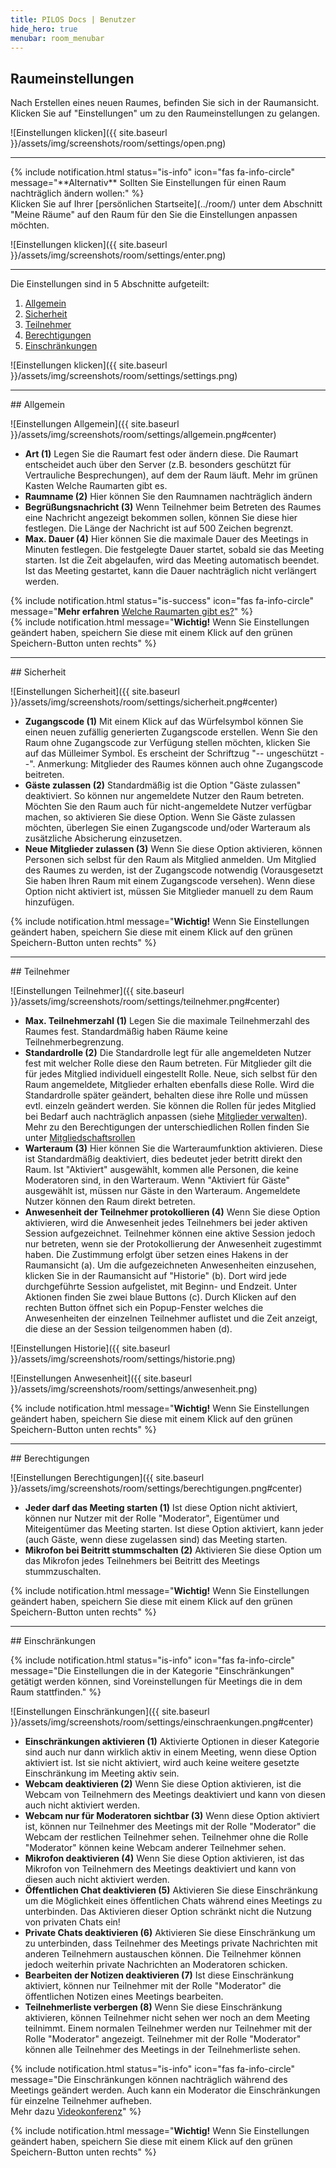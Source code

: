 ```yaml
---
title: PILOS Docs | Benutzer
hide_hero: true
menubar: room_menubar
---
```


## Raumeinstellungen

Nach Erstellen eines neuen Raumes, befinden Sie sich in der Raumansicht. Klicken Sie auf "Einstellungen" um zu den Raumeinstellungen zu gelangen.

![Einstellungen klicken]({{ site.baseurl }}/assets/img/screenshots/room/settings/open.png)
<br>
<hr>
{% include notification.html status="is-info" icon="fas fa-info-circle" message="**Alternativ**  Sollten Sie Einstellungen für einen Raum nachträglich ändern wollen:" %}
<br>
Klicken Sie auf Ihrer [persönlichen Startseite](../room/) unter dem Abschnitt "Meine Räume" auf den Raum für den Sie die Einstellungen anpassen möchten.

![Einstellungen klicken]({{ site.baseurl }}/assets/img/screenshots/room/settings/enter.png)
<hr>
Die Einstellungen sind in 5 Abschnitte aufgeteilt:

1. [Allgemein](#allgemein)
2. [Sicherheit](#sicherheit)
3. [Teilnehmer](#teilnehmer)
4. [Berechtigungen](#berechtigungen)
5. [Einschränkungen](#einschränkungen)

![Einstellungen klicken]({{ site.baseurl }}/assets/img/screenshots/room/settings/settings.png)

<hr>
## Allgemein

![Einstellungen Allgemein]({{ site.baseurl }}/assets/img/screenshots/room/settings/allgemein.png#center)

- **Art (1)** Legen Sie die Raumart fest oder ändern diese. Die Raumart entscheidet auch über den Server (z.B. besonders geschützt für Vertrauliche Besprechungen), auf dem der Raum läuft. Mehr im grünen Kasten Welche Raumarten gibt es.
- **Raumname (2)** Hier können Sie den Raumnamen nachträglich ändern
- **Begrüßungsnachricht (3)** Wenn Teilnehmer beim Betreten des Raumes eine Nachricht angezeigt bekommen sollen, können Sie diese hier festlegen. Die Länge der Nachricht ist auf 500 Zeichen begrenzt.
- **Max. Dauer (4)** Hier können Sie die maximale Dauer des Meetings in Minuten festlegen. Die festgelegte Dauer startet, sobald sie das Meeting starten. Ist die Zeit abgelaufen, wird das Meeting automatisch beendet. Ist das Meeting gestartet, kann die Dauer nachträglich nicht verlängert werden.

{% include notification.html status="is-success" icon="fas fa-info-circle" message="**Mehr erfahren**  [Welche Raumarten gibt es?](../room/types)" %}
<br>
{% include notification.html message="**Wichtig!** Wenn Sie Einstellungen geändert haben, speichern Sie diese mit einem Klick auf den grünen Speichern-Button unten rechts" %}

<hr>
## Sicherheit

![Einstellungen Sicherheit]({{ site.baseurl }}/assets/img/screenshots/room/settings/sicherheit.png#center)

- **Zugangscode (1)** Mit einem Klick auf das Würfelsymbol können Sie einen neuen zufällig generierten Zugangscode erstellen. Wenn Sie den Raum ohne Zugangscode zur Verfügung stellen möchten, klicken Sie auf das Mülleimer Symbol. Es erscheint der Schriftzug "-- ungeschützt --". Anmerkung: Mitglieder des Raumes können auch ohne Zugangscode beitreten.
- **Gäste zulassen (2)** Standardmäßig ist die Option "Gäste zulassen" deaktiviert. So können nur angemeldete Nutzer den Raum betreten. Möchten Sie den Raum auch für nicht-angemeldete Nutzer verfügbar machen, so aktivieren Sie diese Option. Wenn Sie Gäste zulassen möchten, überlegen Sie einen Zugangscode und/oder Warteraum als zusätzliche Absicherung einzusetzen.
- **Neue Mitglieder zulassen (3)** Wenn Sie diese Option aktivieren, können Personen sich selbst für den Raum als Mitglied anmelden. Um Mitglied des Raumes zu werden, ist der Zugangscode notwendig (Vorausgesetzt Sie haben Ihren Raum mit einem Zugangscode versehen). Wenn diese Option nicht aktiviert ist, müssen Sie Mitglieder manuell zu dem Raum hinzufügen.

{% include notification.html message="**Wichtig!** Wenn Sie Einstellungen geändert haben, speichern Sie diese mit einem Klick auf den grünen Speichern-Button unten rechts" %}

<hr>
## Teilnehmer

![Einstellungen Teilnehmer]({{ site.baseurl }}/assets/img/screenshots/room/settings/teilnehmer.png#center)

- **Max. Teilnehmerzahl (1)** Legen Sie die maximale Teilnehmerzahl des Raumes fest. Standardmäßig haben Räume keine Teilnehmerbegrenzung. 
- **Standardrolle (2)** Die Standardrolle legt für alle angemeldeten Nutzer fest mit welcher Rolle diese den Raum betreten. Für Mitglieder gilt die für jedes Mitglied individuell eingestellt Rolle. Neue, sich selbst für den Raum angemeldete, Mitglieder erhalten ebenfalls diese Rolle. Wird die Standardrolle später geändert, behalten diese ihre Rolle und müssen evtl. einzeln geändert werden. Sie können die Rollen für jedes Mitglied bei Bedarf auch nachträglich anpassen (siehe [Mitglieder verwalten](../room/features/membership#mitglieder-verwalten)). Mehr zu den Berechtigungen der unterschiedlichen Rollen finden Sie unter [Mitgliedschaftsrollen](../room/features/membership#mitgliedschaftsrollen)
- **Warteraum (3)** Hier können Sie die Warteraumfunktion aktivieren. Diese ist Standardmäßig deaktiviert, dies bedeutet jeder betritt direkt den Raum. Ist "Aktiviert" ausgewählt, kommen alle Personen, die keine Moderatoren sind, in den Warteraum. Wenn "Aktiviert für Gäste" ausgewählt ist, müssen nur Gäste in den Warteraum. Angemeldete Nutzer können den Raum direkt betreten.
- **Anwesenheit der Teilnehmer protokollieren (4)** Wenn Sie diese Option aktivieren, wird die Anwesenheit jedes Teilnehmers bei jeder aktiven Session aufgezeichnet. Teilnehmer können eine aktive Session jedoch nur betreten, wenn sie der Protokollierung der Anwesenheit zugestimmt haben. Die Zustimmung erfolgt über setzen eines Hakens in der Raumansicht (a). Um die aufgezeichneten Anwesenheiten einzusehen, klicken Sie in der Raumansicht auf "Historie" (b). Dort wird jede durchgeführte Session aufgelistet, mit Beginn- und Endzeit. Unter Aktionen finden Sie zwei blaue Buttons (c). Durch Klicken auf den rechten Button öffnet sich ein Popup-Fenster welches die Anwesenheiten der einzelnen Teilnehmer auflistet und die Zeit anzeigt, die diese an der Session teilgenommen haben (d).

![Einstellungen Historie]({{ site.baseurl }}/assets/img/screenshots/room/settings/historie.png)

![Einstellungen Anwesenheit]({{ site.baseurl }}/assets/img/screenshots/room/settings/anwesenheit.png)

{% include notification.html message="**Wichtig!** Wenn Sie Einstellungen geändert haben, speichern Sie diese mit einem Klick auf den grünen Speichern-Button unten rechts" %}

<hr>
## Berechtigungen

![Einstellungen Berechtigungen]({{ site.baseurl }}/assets/img/screenshots/room/settings/berechtigungen.png#center)

- **Jeder darf das Meeting starten (1)** Ist diese Option nicht aktiviert, können nur Nutzer mit der Rolle "Moderator", Eigentümer und Miteigentümer das Meeting starten. Ist diese Option aktiviert, kann jeder (auch Gäste, wenn diese zugelassen sind) das Meeting starten.
- **Mikrofon bei Beitritt stummschalten (2)** Aktivieren Sie diese Option um das Mikrofon jedes Teilnehmers bei Beitritt des Meetings stummzuschalten. 

{% include notification.html message="**Wichtig!** Wenn Sie Einstellungen geändert haben, speichern Sie diese mit einem Klick auf den grünen Speichern-Button unten rechts" %}

<hr>
## Einschränkungen

{% include notification.html status="is-info" icon="fas fa-info-circle" message="Die Einstellungen die in der Kategorie \"Einschränkungen\" getätigt werden können, sind Voreinstellungen für Meetings die in dem Raum stattfinden." %}
   

![Einstellungen Einschränkungen]({{ site.baseurl }}/assets/img/screenshots/room/settings/einschraenkungen.png#center)

- **Einschränkungen aktivieren (1)** Aktivierte Optionen in dieser Kategorie sind auch nur dann wirklich aktiv in einem Meeting, wenn diese Option aktiviert ist. Ist sie nicht aktiviert, wird auch keine weitere gesetzte Einschränkung im Meeting aktiv sein.
- **Webcam deaktivieren (2)** Wenn Sie diese Option aktivieren, ist die Webcam von Teilnehmern des Meetings deaktiviert und kann von diesen auch nicht aktiviert werden. 
- **Webcam nur für Moderatoren sichtbar (3)** Wenn diese Option aktiviert ist, können nur Teilnehmer des Meetings mit der Rolle "Moderator" die Webcam der restlichen Teilnehmer sehen. Teilnehmer ohne die Rolle "Moderator" können keine Webcam anderer Teilnehmer sehen.
- **Mikrofon deaktivieren (4)** Wenn Sie diese Option aktivieren, ist das Mikrofon von Teilnehmern des Meetings deaktiviert und kann von diesen auch nicht aktiviert werden.
- **Öffentlichen Chat deaktivieren (5)** Aktivieren Sie diese Einschränkung um die Möglichkeit eines öffentlichen Chats während eines Meetings zu unterbinden. Das Aktivieren dieser Option schränkt nicht die Nutzung von privaten Chats ein!
- **Private Chats deaktivieren (6)** Aktivieren Sie diese Einschränkung um zu unterbinden, dass Teilnehmer des Meetings private Nachrichten mit anderen Teilnehmern austauschen können. Die Teilnehmer können jedoch weiterhin private Nachrichten an Moderatoren schicken.
- **Bearbeiten der Notizen deaktivieren (7)** Ist diese Einschränkung aktiviert, können nur Teilnehmer mit der Rolle "Moderator" die öffentlichen Notizen eines Meetings bearbeiten.
- **Teilnehmerliste verbergen (8)** Wenn Sie diese Einschränkung aktivieren, können Teilnehmer nicht sehen wer noch an dem Meeting teilnimmt. Einem normalen Teilnehmer werden nur Teilnehmer mit der Rolle "Moderator" angezeigt. Teilnehmer mit der Rolle "Moderator" können alle Teilnehmer des Meetings in der Teilnehmerliste sehen.

{% include notification.html status="is-info" icon="fas fa-info-circle" message="Die Einschränkungen können nachträglich während des Meetings geändert werden. Auch kann ein Moderator die Einschränkungen für einzelne Teilnehmer aufheben.  
Mehr dazu [Videokonferenz](../bbb)" %}
    
   
{% include notification.html message="**Wichtig!** Wenn Sie Einstellungen geändert haben, speichern Sie diese mit einem Klick auf den grünen Speichern-Button unten rechts" %}
